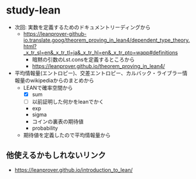# study-lean

- 次回: 実数を定義するためのドキュメントリーディングから
  - https://leanprover-github-io.translate.goog/theorem_proving_in_lean4/dependent_type_theory.html?_x_tr_sl=en&_x_tr_tl=ja&_x_tr_hl=en&_x_tr_pto=wapp#definitions
    - 暗黙の引数のLst.consを定義するところから
    - https://leanprover.github.io/theorem_proving_in_lean4/
- 平均情報量(エントロピー)、交差エントロピー、カルバック・ライブラー情報量のwikipediaからのまとめから
  - LEANで確率空間から
    - [x] sum
    - [ ] 以前証明した何かをleanでかく
    - exp
    - sigma
    - コインの裏表の期待値
    - probability
  - 期待値を定義したので平均情報量から

## 他使えるかもしれないリンク

- https://leanprover.github.io/introduction_to_lean/
